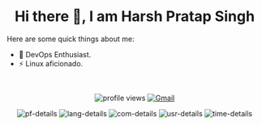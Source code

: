 <h1 align="center"> Hi there 👋, I am Harsh Pratap Singh</h1>

Here are some quick things about me:

- 🔭 DevOps Enthusiast.
- ⚡ Linux aficionado.
<br>
<p align="center" >
    <img src="https://komarev.com/ghpvc/?username=harshh2002&label=Profile%20views&color=0e75b6&style=flat" alt="profile views" />
    <!--
    <a href="https://twitter.com/intent/follow?&screen_name=harshh2002"><img alt="Twitter" src="https://img.shields.io/twitter/follow/vedant2040?&logo=twitter" /></a>
    -->
<a href="harsh.priv02@gmail.com"><img alt="Gmail" src="https://img.shields.io/badge/Email-Contact-indigo?logo=gmail" /></a>
</p>
<p align="center">
<img alt="pf-details" src="https://github-profile-summary-cards.vercel.app/api/cards/profile-details?username=harshh2002&theme=dracula">

<img alt="lang-details" src="https://github-profile-summary-cards.vercel.app/api/cards/repos-per-language?username=harshh2002&theme=dracula">

<img alt="com-details" src="https://github-profile-summary-cards.vercel.app/api/cards/most-commit-language?username=harshh2002&theme=dracula">

<img alt="usr-details" src="https://github-profile-summary-cards.vercel.app/api/cards/stats?username=harshh2002&theme=dracula">

<img alt="time-details" src="https://github-profile-summary-cards.vercel.app/api/cards/productive-time?username=harshh2002&theme=dracula">
</p>
